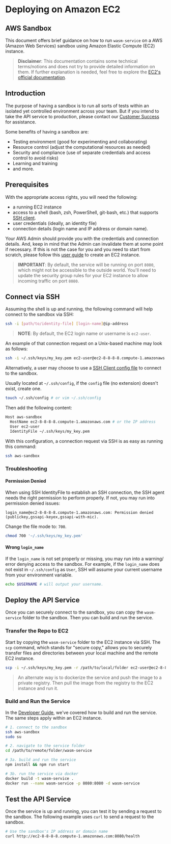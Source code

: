 # Deploying on Amazon EC2

## AWS Sandbox

This document offers brief guidance on how to run `wasm-service` on a AWS (Amazon
Web Services) sandbox using Amazon Elastic Compute (EC2) instance.

> **Disclaimer**: This documentation contains some technical terms/notions and
> does not try to provide detailed information on them. If further explanation is
> needed, feel free to explore the [EC2's official documentation][ec2-docs].

## Introduction

The purpose of having a sandbox is to run all sorts of tests within an isolated
yet controlled environment across your team. But if you intend to take the API
service to production, please contact our [Customer Success][coherent-helpdesk]
for assistance.

Some benefits of having a sandbox are:

* Testing environment (good for experimenting and collaborating)
* Resource control (adjust the computational resources as needed)
* Security and compliance (use of separate credentials and access control to avoid risks)
* Learning and training
* and more.

## Prerequisites

With the appropriate access rights, you will need the following:

* a running EC2 instance
* access to a shell (bash, zsh, PowerShell, git-bash, etc.) that supports [SSH client][ssh-client].
* user credentials (ideally, an identity file)
* connection details (login name and IP address or domain name).

Your AWS Admin should provide you with the credentials and connection details.
And, keep in mind that the Admin can invalidate them at some point if necessary.
If this is not the case for you and you need to start from scratch, please follow
this [user guide][setup-ec2-docs] to create an EC2 instance.

> **IMPORTANT**: By default, the service will be running on port `8080`, which might
> not be accessible to the outside world. You'll need to update the security group
> rules for your EC2 instance to allow incoming traffic on port `8080`.

## Connect via SSH

Assuming the shell is up and running, the following command will help connect to
the sandbox via SSH:

```bash
ssh -i [path/to/identity-file] [login-name]@ip-address
```

> **NOTE**: By default, the EC2 login name or username is `ec2-user`.

An example of that connection request on a Unix-based machine may look as follows:

```bash
ssh -i ~/.ssh/keys/my_key.pem ec2-user@ec2-8-8-8-8.compute-1.amazonaws.com
```

Alternatively, a user may choose to use a [SSH Client config file][ssh-config-file]
to connect to the sandbox.

Usually located at `~/.ssh/config`, if the `config` file (no extension) doesn't
exist, create one.

```bash
touch ~/.ssh/config # or vim ~/.ssh/config
```

Then add the following content:

```bash
Host aws-sandbox
  HostName ec2-8-8-8-8.compute-1.amazonaws.com # or the IP address
  User ec2-user
  IdentityFile ~/.ssh/keys/my_key.pem
```

With this configuration, a connection request via SSH is as easy as running this
command:

```bash
ssh aws-sandbox
```

### Troubleshooting

#### Permission Denied

When using SSH IdentityFile to establish an SSH connection, the SSH agent needs
the right permission to perform properly. If not, you may run into permission
denied issues:

```text
login_name@ec2-8-8-8-8.compute-1.amazonaws.com: Permission denied (publickey,gssapi-keyex,gssapi-with-mic).
```

Change the file mode to: `700`.

```bash
chmod 700 '~/.ssh/keys/my_key.pem'
```

#### Wrong `login_name`

If the `login_name` is not set properly or missing, you may run into a warning/
error denying access to the sandbox. For example, if the `login_name` does not
exist in `~/.ssh/config` as `User`, SSH will assume your current username from
your environment variable.

```bash
echo $USERNAME # will output your username.
```

## Deploy the API Service

Once you can securely connect to the sandbox, you can copy the `wasm-service`
folder to the sandbox. Then you can build and run the service.

### Transfer the Repo to EC2

Start by copying the `wasm-service` folder to the EC2 instance via SSH. The `scp`
command, which stands for "secure copy," allows you to securely transfer files
and directories between your local machine and the remote EC2 instance.

```bash
scp -i ~/.ssh/keys/my_key.pem -r /path/to/local/folder ec2-user@ec2-8-8-8-8.compute-1.amazonaws.com:/path/to/remote/folder
```

> An alternate way is to dockerize the service and push the image to a private
> registry. Then pull the image from the registry to the EC2 instance and run it.

### Build and Run the Service

In the [Developer Guide](DEVELOPER.md), we've covered how to build and run the
service. The same steps apply within an EC2 instance.

```bash
# 1. connect to the sandbox
ssh aws-sandbox
sudo su

# 2. navigate to the service folder
cd /path/to/remote/folder/wasm-service

# 3a. build and run the service
npm install && npm run start

# 3b. run the service via docker
docker build -t wasm-service .
docker run --name wasm-service -p 8080:8080 -d wasm-service
```

## Test the API Service

Once the service is up and running, you can test it by sending a request to the
sandbox. The following example uses `curl` to send a request to the sandbox.

```bash
# Use the sandbox's IP address or domain name
curl http://ec2-8-8-8-8.compute-1.amazonaws.com:8080/health
```

<!-- References -->
[ec2-docs]: https://docs.aws.amazon.com/ec2/index.html
[setup-ec2-docs]: https://docs.aws.amazon.com/AWSEC2/latest/UserGuide/get-set-up-for-amazon-ec2.html
[coherent-helpdesk]: https://coherentglobal.atlassian.net/servicedesk/customer/portals
[ssh-client]: https://www.ssh.com/academy/ssh/client
[ssh-config-file]: https://goteleport.com/blog/ssh-client-config-file-example/

